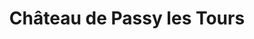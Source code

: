 ---
guid: "36b7c648bcaa"
title: "Château de Passy les Tours"
latlng: "47.21492, 3.07516"
videoId: "Cc3CyfJqNmE" 
---